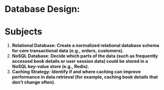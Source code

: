 # Database Design:

# Subjects
1. **Relational Database: Create a normalized relational database schema for core transactional data (e.g., orders, customers).**
2. **NoSQL Database: Decide which parts of the data (such as frequently accessed book details or user session data) could be stored in a NoSQL key-value store (e.g., Redis).**
3. **Caching Strategy: Identify if and where caching can improve performance in data retrieval (for example, caching book details that don’t change often).**






